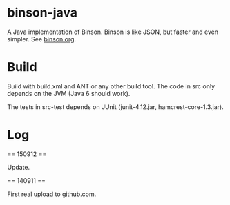 binson-java
===========

A Java implementation of Binson. Binson is like JSON, but faster and 
even simpler. See [binson.org](http://binson.org/).


Build
=====

Build with build.xml and ANT or any other build tool.
The code in src only depends on the JVM (Java 6 should work).

The tests in src-test depends on JUnit (junit-4.12.jar, hamcrest-core-1.3.jar).


Log
===

== 150912 ==

Update.


== 140911 ==

First real upload to github.com.
